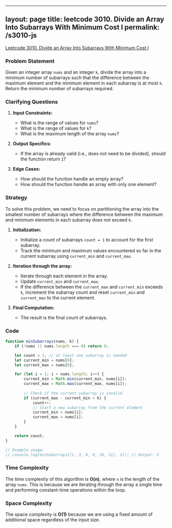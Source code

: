 
---
layout: page
title: leetcode 3010. Divide an Array Into Subarrays With Minimum Cost I
permalink: /s3010-js
---
[Leetcode 3010. Divide an Array Into Subarrays With Minimum Cost I](https://algoadvance.github.io/algoadvance/l3010)
### Problem Statement

Given an integer array `nums` and an integer `k`, divide the array into a minimum number of subarrays such that the difference between the maximum element and the minimum element in each subarray is at most `k`. Return the minimum number of subarrays required.

### Clarifying Questions

1. **Input Constraints:**
   - What is the range of values for `nums`?
   - What is the range of values for `k`?
   - What is the maximum length of the array `nums`?

2. **Output Specifics:**
   - If the array is already valid (i.e., does not need to be divided), should the function return `1`?

3. **Edge Cases:**
   - How should the function handle an empty array?
   - How should the function handle an array with only one element?

### Strategy

To solve this problem, we need to focus on partitioning the array into the smallest number of subarrays where the difference between the maximum and minimum elements in each subarray does not exceed `k`.

1. **Initialization:**
   - Initialize a count of subarrays `count = 1` to account for the first subarray.
   - Track the minimum and maximum values encountered so far in the current subarray using `current_min` and `current_max`.

2. **Iteration through the array:**
   - Iterate through each element in the array.
   - Update `current_min` and `current_max`.
   - If the difference between the `current_max` and `current_min` exceeds `k`, increment the subarray count and reset `current_min` and `current_max` to the current element.

3. **Final Computation:**
   - The result is the final count of subarrays.

### Code

```javascript
function minSubarrays(nums, k) {
    if (!nums || nums.length === 0) return 0;

    let count = 1; // at least one subarray is needed
    let current_min = nums[0];
    let current_max = nums[0];

    for (let i = 1; i < nums.length; i++) {
        current_min = Math.min(current_min, nums[i]);
        current_max = Math.max(current_max, nums[i]);
        
        // Check if the current subarray is invalid
        if (current_max - current_min > k) {
            count++;
            // Start a new subarray from the current element
            current_min = nums[i];
            current_max = nums[i];
        }
    }

    return count;
}

// Example usage:
// console.log(minSubarrays([1, 3, 4, 9, 10, 11], 2)); // Output: 3
```

### Time Complexity

The time complexity of this algorithm is **O(n)**, where `n` is the length of the array `nums`. This is because we are iterating through the array a single time and performing constant-time operations within the loop.

### Space Complexity

The space complexity is **O(1)** because we are using a fixed amount of additional space regardless of the input size.